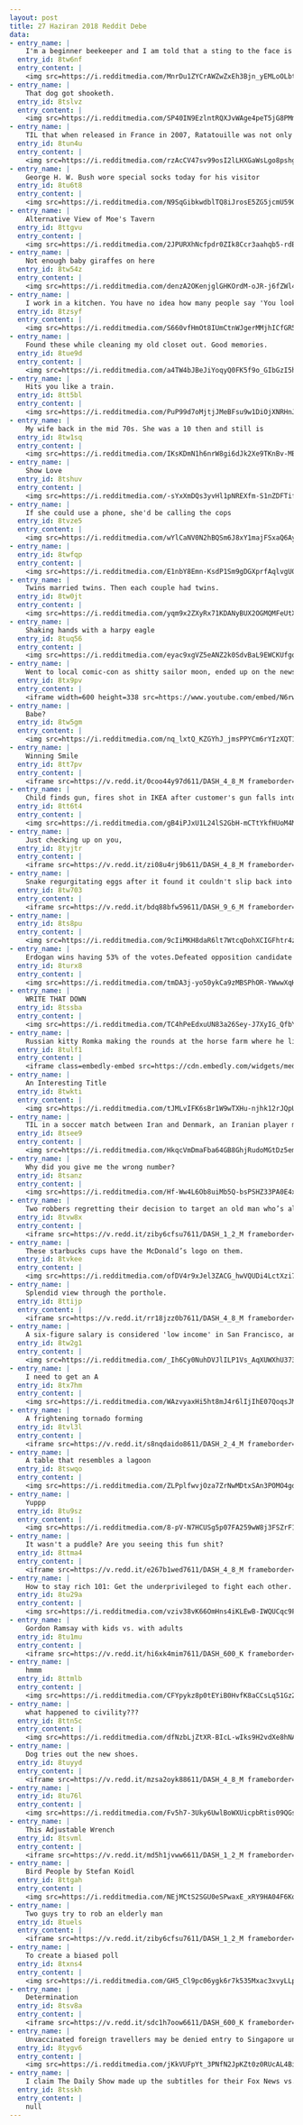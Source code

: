 ```yaml
---
layout: post
title: 27 Haziran 2018 Reddit Debe
data:
- entry_name: |
    I'm a beginner beekeeper and I am told that a sting to the face is a rite of passage..So I have that going for me..which is nice
  entry_id: 8tw6nf
  entry_content: |
    <img src=https://i.redditmedia.com/MnrDu1ZYCrAWZwZxEh3Bjn_yEMLoOLbt3Amuxstd9_U.jpg?s=5658a8d0f7b63606015ff7108b1d12d0 frameborder=0>
- entry_name: |
    That dog got shooketh.
  entry_id: 8tslvz
  entry_content: |
    <img src=https://i.redditmedia.com/SP40IN9EzlntRQXJvWAge4peT5jG8PMmSsjAqBPOiF4.gif?fm=jpg&s=1c6f8a7b81fbdf9c98bacd58acc1350c frameborder=0>
- entry_name: |
    TIL that when released in France in 2007, Ratatouille was not only praised for its technical accuracy and attention to culinary detail, it also drew the 4th highest opening-day attendance in French movie history.
  entry_id: 8tun4u
  entry_content: |
    <img src=https://i.redditmedia.com/rzAcCV47sv99osI2lLHXGaWsLgo8pshgLUHapGXo3aA.jpg?s=e44a29d134e0073046cca75f576b371d frameborder=0>
- entry_name: |
    George H. W. Bush wore special socks today for his visitor
  entry_id: 8tu6t8
  entry_content: |
    <img src=https://i.redditmedia.com/N9SqGibkwdblTQ8iJrosE5ZG5jcmU59OgSyWCKgoOPc.jpg?s=21884f5863e853819f4ffe3c99224593 frameborder=0>
- entry_name: |
    Alternative View of Moe's Tavern
  entry_id: 8ttgvu
  entry_content: |
    <img src=https://i.redditmedia.com/2JPURXhNcfpdr0ZIk8Ccr3aahqb5-rdB03dUYA-LU74.jpg?s=6f494b7c7709c54d40b89c6736d05636 frameborder=0>
- entry_name: |
    Not enough baby giraffes on here
  entry_id: 8tw54z
  entry_content: |
    <img src=https://i.redditmedia.com/denzA2OKenjglGHKOrdM-oJR-j6fZWl4Qsp95tWSVpg.jpg?s=91acd99a00752b2be34027dd325f146d frameborder=0>
- entry_name: |
    I work in a kitchen. You have no idea how many people say 'You look like the guy from ratatouille'. Every damn minute.
  entry_id: 8tzsyf
  entry_content: |
    <img src=https://i.redditmedia.com/S660vfHmOt8IUmCtnWJgerMMjhICfGR5P3-8xsLwPFM.jpg?s=04250743688a25c63762daeac7978467 frameborder=0>
- entry_name: |
    Found these while cleaning my old closet out. Good memories.
  entry_id: 8tue9d
  entry_content: |
    <img src=https://i.redditmedia.com/a4TW4bJBeJiYoqyQ0FK5f9o_GIbGzI5hMknU76SeZ9o.jpg?s=bd2cbca857cbb1f998a566347e090c89 frameborder=0>
- entry_name: |
    Hits you like a train.
  entry_id: 8tt5bl
  entry_content: |
    <img src=https://i.redditmedia.com/PuP99d7oMjtjJMeBFsu9w1DiOjXNRHnJy6Aa35f3z8E.jpg?s=be65bd8d77d3c6c7d7e5313eab46fc40 frameborder=0>
- entry_name: |
    My wife back in the mid 70s. She was a 10 then and still is
  entry_id: 8tw1sq
  entry_content: |
    <img src=https://i.redditmedia.com/IKsKDmN1h6nrW8gi6dJk2Xe9TKnBv-MBQrZ76URmPEo.jpg?s=3932ff8886c7b6426b63430edc76259a frameborder=0>
- entry_name: |
    Show Love
  entry_id: 8tshuv
  entry_content: |
    <img src=https://i.redditmedia.com/-sYxXmDQs3yvHl1pNREXfm-S1nZDFTifZ2BXejg3xc0.jpg?s=90d96adaf856f4cc51e6a1513a6a1f36 frameborder=0>
- entry_name: |
    If she could use a phone, she'd be calling the cops
  entry_id: 8tvze5
  entry_content: |
    <img src=https://i.redditmedia.com/wYlCaNV0N2hBQSm6J8xY1majFSxaQ6Ayn2QA7nN0eq4.jpg?s=c1bb7df0a8588f6bbc38974c32a57943 frameborder=0>
- entry_name: |
  entry_id: 8twfqp
  entry_content: |
    <img src=https://i.redditmedia.com/E1nbY8Emn-KsdP1Sm9gDGXprfAqlvgU0tiW84dzeAso.jpg?s=bcd1d90cc5f71a9740157342538ce3b1 frameborder=0>
- entry_name: |
    Twins married twins. Then each couple had twins.
  entry_id: 8tw0jt
  entry_content: |
    <img src=https://i.redditmedia.com/yqm9x2ZXyRx71KDANyBUX2OGMQMFeUtX8Qp2QvJBxcc.jpg?s=57b58e263d88197d7599b21f4ccf1fbb frameborder=0>
- entry_name: |
    Shaking hands with a harpy eagle
  entry_id: 8tuq56
  entry_content: |
    <img src=https://i.redditmedia.com/eyac9xgVZ5eANZ2k0SdvBaL9EWCKUfgqITjDSDEyrjA.jpg?s=13f5a57a774103f96803857f8dbda1b3 frameborder=0>
- entry_name: |
    Went to local comic-con as shitty sailor moon, ended up on the news
  entry_id: 8tx9pv
  entry_content: |
    <iframe width=600 height=338 src=https://www.youtube.com/embed/N6rwymIcipM?start=28&feature=oembed&enablejsapi=1 frameborder=0 allow=autoplay; encrypted-media allowfullscreen></iframe>
- entry_name: |
    Babe?
  entry_id: 8tw5gm
  entry_content: |
    <img src=https://i.redditmedia.com/nq_lxtQ_KZGYhJ_jmsPPYCm6rYIzXQT1ZYsX56159lY.jpg?s=1c08126f5ab74c0e6a3349659cdae6cb frameborder=0>
- entry_name: |
    Winning Smile
  entry_id: 8tt7pv
  entry_content: |
    <iframe src=https://v.redd.it/0coo44y97d611/DASH_4_8_M frameborder=0></iframe>
- entry_name: |
    Child finds gun, fires shot in IKEA after customer's gun falls into couch
  entry_id: 8tt6t4
  entry_content: |
    <img src=https://i.redditmedia.com/gB4iPJxU1L24lS2GbH-mCTtYkfHUoM4M6tvxrdyoVm8.jpg?s=f88738658f7694bf691dfcc330b78b69 frameborder=0>
- entry_name: |
    Just checking up on you,
  entry_id: 8tyjtr
  entry_content: |
    <iframe src=https://v.redd.it/zi08u4rj9b611/DASH_4_8_M frameborder=0></iframe>
- entry_name: |
    Snake regurgitating eggs after it found it couldn't slip back into its hidey hole with them.
  entry_id: 8tw703
  entry_content: |
    <iframe src=https://v.redd.it/bdq88bfw59611/DASH_9_6_M frameborder=0></iframe>
- entry_name: |
  entry_id: 8ts8pu
  entry_content: |
    <img src=https://i.redditmedia.com/9cIiMKH8daR6lt7WtcqDohXCIGFhtr4zMDNjzIrO0-s.jpg?s=83364d2f65cf8466457dfc35c6328e83 frameborder=0>
- entry_name: |
    Erdogan wins having 53% of the votes.Defeated opposition candidate Muharrem Ince said Turkey was now entering a dangerous period of one-man rule.
  entry_id: 8turx8
  entry_content: |
    <img src=https://i.redditmedia.com/tmDA3j-yo50ykCa9zMBSPhOR-YWwwXqHs3R_z5bUC8U.jpg?s=3c1226752c34aeed73df80b8eedb0cc0 frameborder=0>
- entry_name: |
    WRITE THAT DOWN
  entry_id: 8tssba
  entry_content: |
    <img src=https://i.redditmedia.com/TC4hPeEdxuUN83a26Sey-J7XyIG_QfbYbj4YQ7MuS7g.jpg?s=986a553f09db6f04409dc1e71b675898 frameborder=0>
- entry_name: |
    Russian kitty Romka making the rounds at the horse farm where he lives
  entry_id: 8tulf1
  entry_content: |
    <iframe class=embedly-embed src=https://cdn.embedly.com/widgets/media.html?src=https%3A%2F%2Fgfycat.com%2Fifr%2FYearlyCarelessAgouti&url=https%3A%2F%2Fgfycat.com%2FYearlyCarelessAgouti&image=https%3A%2F%2Fthumbs.gfycat.com%2FYearlyCarelessAgouti-size_restricted.gif&key=522baf40bd3911e08d854040d3dc5c07&type=text%2Fhtml&schema=gfycat width=600 height=338 scrolling=no frameborder=0 allowfullscreen></iframe>
- entry_name: |
    An Interesting Title
  entry_id: 8twkti
  entry_content: |
    <img src=https://i.redditmedia.com/tJMLvIFK6sBr1W9wTXHu-njhk12rJQpUJLGKALky_NQ.jpg?s=1bbee7bf4a13b6de683dc05ff5bb1537 frameborder=0>
- entry_name: |
    TIL in a soccer match between Iran and Denmark, an Iranian player mistook a whistle from the crowd as being the referee's half-time signal, and picked the ball up with his hands in the penalty area. Danish player Morten Wieghorst missed the resultant penalty on purpose, and Denmark lost 1–0.
  entry_id: 8tsee9
  entry_content: |
    <img src=https://i.redditmedia.com/HkqcVmDmaFba64GB8GhjRudoMGtDz5emxulBCWaxtyI.jpg?s=2d3e69ec109e8b347acebcecab179d42 frameborder=0>
- entry_name: |
    Why did you give me the wrong number?
  entry_id: 8tsanz
  entry_content: |
    <img src=https://i.redditmedia.com/Hf-Ww4L6Ob8uiMb5Q-bsPSHZ33PA0E4x-IEEwqOQKeE.jpg?s=dffe17d533c0b58cbf97195bbc247308 frameborder=0>
- entry_name: |
    Two robbers regretting their decision to target an old man who’s also an ex-boxer.
  entry_id: 8tvw8x
  entry_content: |
    <iframe src=https://v.redd.it/ziby6cfsu7611/DASH_1_2_M frameborder=0></iframe>
- entry_name: |
    These starbucks cups have the McDonald’s logo on them.
  entry_id: 8tvkee
  entry_content: |
    <img src=https://i.redditmedia.com/ofDV4r9xJel3ZACG_hwVQUDi4LctXzi7IuRe6Oz4ers.jpg?s=a37da3682435423109b4ffff5b0cf4dd frameborder=0>
- entry_name: |
    Splendid view through the porthole.
  entry_id: 8ttijp
  entry_content: |
    <iframe src=https://v.redd.it/rr18jzz0b7611/DASH_4_8_M frameborder=0></iframe>
- entry_name: |
    A six-figure salary is considered 'low income' in San Francisco, and the threshold is rising
  entry_id: 8tw2g1
  entry_content: |
    <img src=https://i.redditmedia.com/_Ih6Cy0NuhDVJlILP1Vs_AqXUWXhU373Afnc35OlPGs.jpg?s=fa4a7b851911f9e608604ac0c47ec24d frameborder=0>
- entry_name: |
    I need to get an A
  entry_id: 8tx7hm
  entry_content: |
    <img src=https://i.redditmedia.com/WAzvyaxHi5ht8mJ4r6lIjIhE07QoqsJMbwNFJPftyWE.jpg?s=29661bd1721e4a4b071b042125743927 frameborder=0>
- entry_name: |
    A frightening tornado forming
  entry_id: 8tvl3l
  entry_content: |
    <iframe src=https://v.redd.it/s8nqdaido8611/DASH_2_4_M frameborder=0></iframe>
- entry_name: |
    A table that resembles a lagoon
  entry_id: 8tswqo
  entry_content: |
    <img src=https://i.redditmedia.com/ZLPplfwvjOza7ZrNwMDtxSAn3POMO4gdTp1sTUrkds8.jpg?s=cd11f2e6a00079f5670383ca2ad6f5f1 frameborder=0>
- entry_name: |
    Yuppp
  entry_id: 8tu9sz
  entry_content: |
    <img src=https://i.redditmedia.com/8-pV-N7HCUSg5p07FA259wW8j3FSZrF1R2YJR653rRE.jpg?s=463452fc1e2622912ab0c6b68fed28c1 frameborder=0>
- entry_name: |
    It wasn't a puddle? Are you seeing this fun shit?
  entry_id: 8ttma4
  entry_content: |
    <iframe src=https://v.redd.it/e267b1wed7611/DASH_4_8_M frameborder=0></iframe>
- entry_name: |
    How to stay rich 101: Get the underprivileged to fight each other.
  entry_id: 8tu29a
  entry_content: |
    <img src=https://i.redditmedia.com/vziv38vK66OmHns4iKLEwB-IWQUCqc9Ffh83Ke-T6q4.jpg?s=0b3fe3ef00cf712285344f0912076a5a frameborder=0>
- entry_name: |
    Gordon Ramsay with kids vs. with adults
  entry_id: 8tu1mu
  entry_content: |
    <iframe src=https://v.redd.it/hi6xk4mim7611/DASH_600_K frameborder=0></iframe>
- entry_name: |
    hmmm
  entry_id: 8ttmlb
  entry_content: |
    <img src=https://i.redditmedia.com/CFYpykz8p0tEYiB0HvfK8aCCsLq51Gz2T-ERzcfKD80.jpg?s=7260c8d04db97f1b9341ee8ad9abf599 frameborder=0>
- entry_name: |
    what happened to civility???
  entry_id: 8ttn5c
  entry_content: |
    <img src=https://i.redditmedia.com/dfNzbLjZtXR-BIcL-wIks9H2vdXe8hNAtlg2INO_KXg.jpg?s=c1e6260dda99bc0da1b9b30ea263becc frameborder=0>
- entry_name: |
    Dog tries out the new shoes.
  entry_id: 8tuyyd
  entry_content: |
    <iframe src=https://v.redd.it/mzsa2oyk88611/DASH_4_8_M frameborder=0></iframe>
- entry_name: |
  entry_id: 8tu76l
  entry_content: |
    <img src=https://i.redditmedia.com/Fv5h7-3Uky6UwlBoWXUicpbRtis09QGsdTC4OiMy5TQ.jpg?s=a99f7e145acf870b59b78abdcb8dff17 frameborder=0>
- entry_name: |
    This Adjustable Wrench
  entry_id: 8tsvml
  entry_content: |
    <iframe src=https://v.redd.it/md5h1jvww6611/DASH_1_2_M frameborder=0></iframe>
- entry_name: |
    Bird People by Stefan Koidl
  entry_id: 8ttgah
  entry_content: |
    <img src=https://i.redditmedia.com/NEjMCtS2SGU0eSPwaxE_xRY9HA04F6Kq-joLPqq83pM.jpg?s=8923a6e82441993003e6e9e5895f2028 frameborder=0>
- entry_name: |
    Two guys try to rob an elderly man
  entry_id: 8tuels
  entry_content: |
    <iframe src=https://v.redd.it/ziby6cfsu7611/DASH_1_2_M frameborder=0></iframe>
- entry_name: |
    To create a biased poll
  entry_id: 8txns4
  entry_content: |
    <img src=https://i.redditmedia.com/GH5_Cl9pc06ygk6r7k535Mxac3xvyLLpUQq8pmI8tQY.jpg?s=f63d45ac45c2563aac7a1bf83602e0b3 frameborder=0>
- entry_name: |
    Determination
  entry_id: 8tsv8a
  entry_content: |
    <iframe src=https://v.redd.it/sdc1h7oow6611/DASH_600_K frameborder=0></iframe>
- entry_name: |
    Unvaccinated foreign travellers may be denied entry to Singapore under proposed new law
  entry_id: 8tygv6
  entry_content: |
    <img src=https://i.redditmedia.com/jKkVUFpYt_3PNfN2JpKZt0z0RUcAL4BijYhhqM4IiFo.jpg?s=11e8e53e790974e52b474f63b5764d72 frameborder=0>
- entry_name: |
    I claim The Daily Show made up the subtitles for their Fox News vs. North Korea State TV segment. Korean Redditor /u/acelaten rewatches the whole original propaganda video and proves the subtitles are mostly accurate.
  entry_id: 8tsskh
  entry_content: |
    null
---
```

